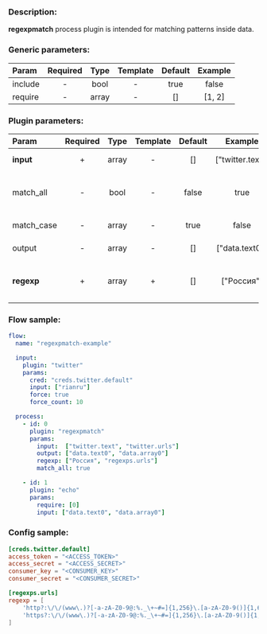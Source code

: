 ### Description:

**regexpmatch** process plugin is intended for matching patterns inside
data.


### Generic parameters:

| Param   | Required | Type  | Template | Default | Example |
|:--------|:--------:|:-----:|:--------:|:-------:|:-------:|
| include |    -     | bool  |    -     |  true   |  false  |
| require |    -     | array |    -     |   []    | [1, 2]  |


### Plugin parameters:

| Param      | Required | Type  | Template | Default |     Example      | Description                                                                                                                |
|:-----------|:--------:|:-----:|:--------:|:-------:|:----------------:|:---------------------------------------------------------------------------------------------------------------------------|
| **input**  |    +     | array |    -     |   []    | ["twitter.text"] | List of [DataItem](https://github.com/livelace/gosquito/blob/master/docs/data.md) fields with data.                        |
| match_all  |    -     | bool  |    -     |  false  |       true       | Patterns must be matched in all selected [DataItem](https://github.com/livelace/gosquito/blob/master/docs/data.md) fields. |
| match_case |    -     | array |    -     |  true   |      false       | Case sensitive/insensitive.                                                                                                |
| output     |    -     | array |    -     |   []    |  ["data.text0"]  | List of target [DataItem](https://github.com/livelace/gosquito/blob/master/docs/data.md) fields.                           |
| **regexp** |    +     | array |    +     |   []    |    ["Россия"]    | List of config templates/raw regexps for matching.                                                                         |


### Flow sample:

```yaml
flow:
  name: "regexpmatch-example"

  input:
    plugin: "twitter"
    params:
      cred: "creds.twitter.default"
      input: ["rianru"]
      force: true
      force_count: 10

  process:
    - id: 0
      plugin: "regexpmatch"
      params:
        input:  ["twitter.text", "twitter.urls"]
        output: ["data.text0", "data.array0"]
        regexp: ["Россия", "regexps.urls"]
        match_all: true

    - id: 1
      plugin: "echo"
      params:
        require: [0]
        input: ["data.text0", "data.array0"]
```

### Config sample:

```toml
[creds.twitter.default]
access_token = "<ACCESS_TOKEN>"
access_secret = "<ACCESS_SECRET>"
consumer_key = "<CONSUMER_KEY>"
consumer_secret = "<CONSUMER_SECRET>"

[regexps.urls]
regexp = [
    'http?:\/\/(www\.)?[-a-zA-Z0-9@:%._\+~#=]{1,256}\.[a-zA-Z0-9()]{1,6}\b([-a-zA-Z0-9()@:%_\+.~#?&//=]*)',
    'https?:\/\/(www\.)?[-a-zA-Z0-9@:%._\+~#=]{1,256}\.[a-zA-Z0-9()]{1,6}\b([-a-zA-Z0-9()@:%_\+.~#?&//=]*)'
]
```

